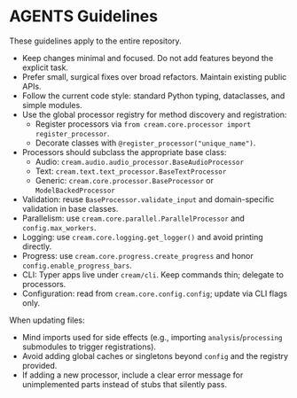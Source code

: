 # AGENTS Guidelines

These guidelines apply to the entire repository.

- Keep changes minimal and focused. Do not add features beyond the explicit task.
- Prefer small, surgical fixes over broad refactors. Maintain existing public APIs.
- Follow the current code style: standard Python typing, dataclasses, and simple modules.
- Use the global processor registry for method discovery and registration:
  - Register processors via `from cream.core.processor import register_processor`.
  - Decorate classes with `@register_processor("unique_name")`.
- Processors should subclass the appropriate base class:
  - Audio: `cream.audio.audio_processor.BaseAudioProcessor`
  - Text: `cream.text.text_processor.BaseTextProcessor`
  - Generic: `cream.core.processor.BaseProcessor` or `ModelBackedProcessor`
- Validation: reuse `BaseProcessor.validate_input` and domain-specific validation in base classes.
- Parallelism: use `cream.core.parallel.ParallelProcessor` and `config.max_workers`.
- Logging: use `cream.core.logging.get_logger()` and avoid printing directly.
- Progress: use `cream.core.progress.create_progress` and honor `config.enable_progress_bars`.
- CLI: Typer apps live under `cream/cli`. Keep commands thin; delegate to processors.
- Configuration: read from `cream.core.config.config`; update via CLI flags only.

When updating files:

- Mind imports used for side effects (e.g., importing `analysis`/`processing` submodules to trigger registrations).
- Avoid adding global caches or singletons beyond `config` and the registry provided.
- If adding a new processor, include a clear error message for unimplemented parts instead of stubs that silently pass.
